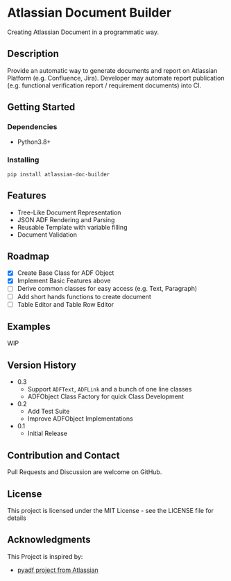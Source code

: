 # Atlassian Document Builder

Creating Atlassian Document in a programmatic way.

## Description

Provide an automatic way to generate documents and report on Atlassian Platform (e.g. Confluence, Jira).
Developer may automate report publication (e.g. functional verification report / requirement documents) into CI.

## Getting Started

### Dependencies

- Python3.8+

### Installing

```shell
pip install atlassian-doc-builder
```

## Features

- Tree-Like Document Representation
- JSON ADF Rendering and Parsing
- Reusable Template with variable filling 
- Document Validation

## Roadmap

- [x] Create Base Class for ADF Object
- [x] Implement Basic Features above
- [ ] Derive common classes for easy access (e.g. Text, Paragraph)
- [ ] Add short hands functions to create document
- [ ] Table Editor and Table Row Editor

## Examples

WIP

## Version History
- 0.3
  - Support `ADFText`, `ADFLink` and a bunch of one line classes
  - ADFObject Class Factory for quick Class Development
- 0.2
  - Add Test Suite
  - Improve ADFObject Implementations
- 0.1 
  - Initial Release

## Contribution and Contact

Pull Requests and Discussion are welcome on GitHub.

## License

This project is licensed under the MIT License - see the LICENSE file for details

## Acknowledgments

This Project is inspired by:
- [pyadf project from Atlassian](https://bitbucket.org/atlassian/pyadf)
